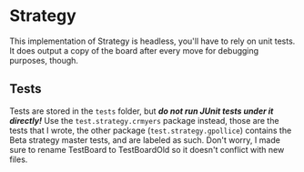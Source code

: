 # Strategy

This implementation of Strategy is headless, you'll have to
rely on unit tests. It does output a copy of the board after
every move for debugging purposes, though.

## Tests

Tests are stored in the `tests` folder, but ***do not run
JUnit tests under it directly!*** Use the `test.strategy.crmyers`
package instead, those are the tests that I wrote, the other package
(`test.strategy.gpollice`) contains the Beta strategy master tests,
and are labeled as such. Don't worry, I made sure to rename
TestBoard to TestBoardOld so it doesn't conflict with new files.

